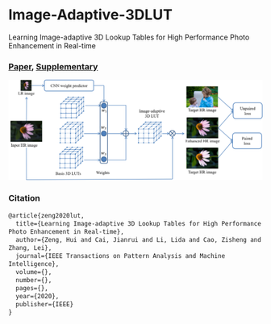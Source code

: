 # Image-Adaptive-3DLUT
Learning Image-adaptive 3D Lookup Tables for High Performance Photo Enhancement in Real-time
### [Paper](https://www4.comp.polyu.edu.hk/~cslzhang/paper/PAMI_LUT.pdf), [Supplementary](https://www4.comp.polyu.edu.hk/~cslzhang/paper/Supplement_LUT.pdf)


<img src="figures/framework2.png" width="1024px"/> 


### Citation
```
@article{zeng2020lut,
  title={Learning Image-adaptive 3D Lookup Tables for High Performance Photo Enhancement in Real-time},
  author={Zeng, Hui and Cai, Jianrui and Li, Lida and Cao, Zisheng and Zhang, Lei},
  journal={IEEE Transactions on Pattern Analysis and Machine Intelligence},
  volume={},
  number={},
  pages={},
  year={2020},
  publisher={IEEE}
}
```
